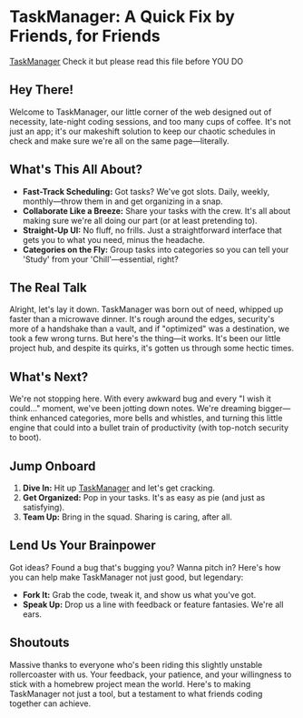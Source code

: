 
# TaskManager: A Quick Fix by Friends, for Friends
[TaskManager](https://abdullah111.pythonanywhere.com/) Check it but please read this file before YOU DO 

## Hey There!

Welcome to TaskManager, our little corner of the web designed out of necessity, late-night coding sessions, and too many cups of coffee. It's not just an app; it's our makeshift solution to keep our chaotic schedules in check and make sure we're all on the same page—literally.

## What's This All About?

- **Fast-Track Scheduling:** Got tasks? We've got slots. Daily, weekly, monthly—throw them in and get organizing in a snap.
- **Collaborate Like a Breeze:** Share your tasks with the crew. It's all about making sure we're all doing our part (or at least pretending to).
- **Straight-Up UI:** No fluff, no frills. Just a straightforward interface that gets you to what you need, minus the headache.
- **Categories on the Fly:** Group tasks into categories so you can tell your 'Study' from your 'Chill'—essential, right?

## The Real Talk

Alright, let's lay it down. TaskManager was born out of need, whipped up faster than a microwave dinner. It's rough around the edges, security's more of a handshake than a vault, and if "optimized" was a destination, we took a few wrong turns. But here's the thing—it works. It's been our little project hub, and despite its quirks, it's gotten us through some hectic times.

## What's Next?

We're not stopping here. With every awkward bug and every "I wish it could..." moment, we've been jotting down notes. We're dreaming bigger—think enhanced categories, more bells and whistles, and turning this little engine that could into a bullet train of productivity (with top-notch security to boot).

## Jump Onboard

1. **Dive In:** Hit up [TaskManager](https://abdullah111.pythonanywhere.com/) and let's get cracking.
2. **Get Organized:** Pop in your tasks. It's as easy as pie (and just as satisfying).
3. **Team Up:** Bring in the squad. Sharing is caring, after all.

## Lend Us Your Brainpower

Got ideas? Found a bug that's bugging you? Wanna pitch in? Here's how you can help make TaskManager not just good, but legendary:

- **Fork It:** Grab the code, tweak it, and show us what you've got.
- **Speak Up:** Drop us a line with feedback or feature fantasies. We're all ears.

## Shoutouts

Massive thanks to everyone who's been riding this slightly unstable rollercoaster with us. Your feedback, your patience, and your willingness to stick with a homebrew project mean the world. Here's to making TaskManager not just a tool, but a testament to what friends coding together can achieve.
